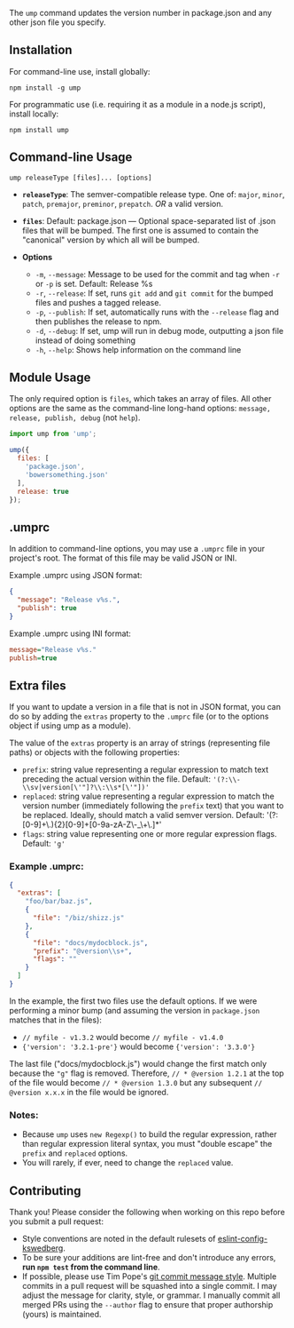 The `ump` command updates the version number in package.json and any other json file you specify.

## Installation

For command-line use, install globally:

`npm install -g ump`

For programmatic use (i.e. requiring it as a module in a node.js script), install locally:

`npm install ump`

## Command-line Usage

`ump releaseType [files]... [options]`

* **`releaseType`**: The semver-compatible release type. One of: `major`, `minor`, `patch`, `premajor`, `preminor`, `prepatch`. *OR* a valid version.
* **`files`**: Default: package.json — Optional space-separated list of .json files that will be bumped. The first one is assumed to contain the "canonical" version by which all will be bumped.

* **Options**
  * `-m`, `--message`:      Message to be used for the commit and tag when `-r` or `-p` is set. Default: Release %s
  * `-r`, `--release`:      If set, runs `git add` and `git commit` for the bumped files and pushes a tagged release.
  * `-p`, `--publish`:      If set, automatically runs with the `--release` flag and then publishes the release to npm.
  * `-d`, `--debug`:        If set, ump will run in debug mode, outputting a json file instead of doing something
  * `-h`, `--help`:         Shows help information on the command line

## Module Usage

The only required option is `files`, which takes an array of files. All other options are the same as the command-line long-hand options: `message, release, publish, debug` (not `help`).

```js
import ump from 'ump';

ump({
  files: [
    'package.json',
    'bowersomething.json'
  ],
  release: true
});

```

## .umprc

In addition to command-line options, you may use a `.umprc` file in your project's root. The format of this file may be valid JSON or INI.

Example .umprc using JSON format:

```json
{
  "message": "Release v%s.",
  "publish": true
}
```

Example .umprc using INI format:

```ini
message="Release v%s."
publish=true
```

## Extra files

If you want to update a version in a file that is not in JSON format, you can do so by adding the `extras` property to the `.umprc` file (or to the options object if using ump as a module).

The value of the `extras` property is an array of strings (representing file paths) or objects with the following properties:

* `prefix`: string value representing a regular expression to match text preceding the actual version within the file. Default: `'(?:\\-\\sv|version[\'"]?\\:\\s*[\'"])'`
* `replaced`: string value representing a regular expression to match the version number (immediately following the `prefix` text) that you want to be replaced. Ideally, should match a valid semver version. Default: '(?:[0-9]+\\.){2}[0-9]+[0-9a-zA-Z\\-_\\+\\.]*'
* `flags`: string value representing one or more regular expression flags. Default: `'g'`


### Example .umprc:

```json
{
  "extras": [
    "foo/bar/baz.js",
    {
      "file": "/biz/shizz.js"
    },
    {
      "file": "docs/mydocblock.js",
      "prefix": "@version\\s+",
      "flags": ""
    }
  ]
}
```

In the example, the first two files use the default options. If we were performing a minor bump (and assuming the version in `package.json` matches that in the files):

* `// myfile - v1.3.2` would become `// myfile - v1.4.0`
* `{'version': '3.2.1-pre'}` would become `{'version': '3.3.0'}`

The last file ("docs/mydocblock.js") would change the first match only because the `"g"` flag is removed. Therefore, `// * @version 1.2.1` at the top of the file would become `// * @version 1.3.0` but any subsequent `// @version x.x.x` in the file would be ignored.

### Notes:

* Because `ump` uses `new Regexp()` to build the regular expression, rather than regular expression literal syntax, you must "double escape" the `prefix` and `replaced` options.
* You will rarely, if ever, need to change the `replaced` value.

## Contributing

Thank you! Please consider the following when working on this repo before you submit a pull request:

* Style conventions are noted in the default rulesets of [eslint-config-kswedberg](https://github.com/kswedberg/eslint-config-kswedberg).
* To be sure your additions are lint-free and don't introduce any errors, **run `npm test` from the command line**.
* If possible, please use Tim Pope's [git commit message style](http://tbaggery.com/2008/04/19/a-note-about-git-commit-messages.html). Multiple commits in a pull request will be squashed into a single commit. I may adjust the message for clarity, style, or grammar. I manually commit all merged PRs using the `--author` flag to ensure that proper authorship (yours) is maintained.
